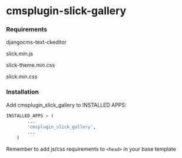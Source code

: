 # cmsplugin-slick-gallery


### Requirements

djangocms-text-ckeditor

slick.min.js

slick-theme.min.css

slick.min.css


### Installation

Add cmsplugin_slick_gallery to INSTALLED APPS:

```python
INSTALLED_APPS = (
        ...
        'cmsplugin_slick_gallery',
        ...
    )
```

Remember to add js/css requirements to `<head>` in your base template
